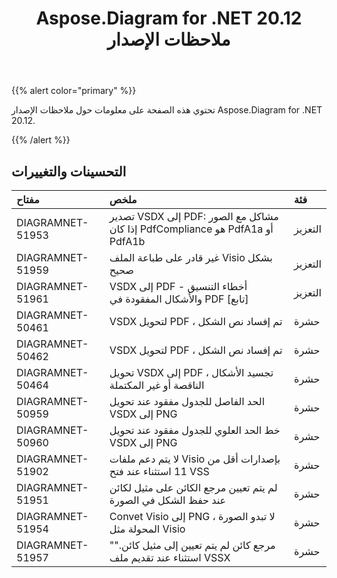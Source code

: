 ﻿---
title: Aspose.Diagram for .NET 20.12 ملاحظات الإصدار
type: docs
weight: 8
url: /ar/net/aspose-diagram-for-net-20-12-release-notes/
---
{{% alert color="primary" %}}

تحتوي هذه الصفحة على معلومات حول ملاحظات الإصدار Aspose.Diagram for .NET 20.12.

{{% /alert %}}
## **التحسينات والتغييرات**  ##

|**مفتاح**|**ملخص**|**فئة**|
|:- |:- |:- |
|DIAGRAMNET-51953|تصدير VSDX إلى PDF: مشاكل مع الصور إذا كان PdfCompliance هو PdfA1a أو PdfA1b|التعزيز|
|DIAGRAMNET-51959|غير قادر على طباعة الملف Visio بشكل صحيح|التعزيز|
|DIAGRAMNET-51961|VSDX إلى PDF - أخطاء التنسيق والأشكال المفقودة في PDF [تابع]|التعزيز|
|DIAGRAMNET-50461|VSDX لتحويل PDF ، تم إفساد نص الشكل|حشرة|
|DIAGRAMNET-50462|VSDX لتحويل PDF ، تم إفساد نص الشكل|حشرة|
|DIAGRAMNET-50464|تحويل VSDX إلى PDF ، تجسيد الأشكال الناقصة أو غير المكتملة|حشرة|
|DIAGRAMNET-50959|الحد الفاصل للجدول مفقود عند تحويل VSDX إلى PNG|حشرة|
|DIAGRAMNET-50960|خط الحد العلوي للجدول مفقود عند تحويل VSDX إلى PNG|حشرة|
|DIAGRAMNET-51902|لا يتم دعم ملفات Visio بإصدارات أقل من 11 استثناء عند فتح VSS|حشرة|
|DIAGRAMNET-51951|لم يتم تعيين مرجع الكائن على مثيل لكائن عند حفظ الشكل في الصورة|حشرة|
|DIAGRAMNET-51954|Convet Visio إلى PNG ، لا تبدو الصورة المحولة مثل Visio|حشرة|
|DIAGRAMNET-51957|"مرجع كائن لم يتم تعيين إلى مثيل كائن." استثناء عند تقديم ملف VSSX|حشرة|



